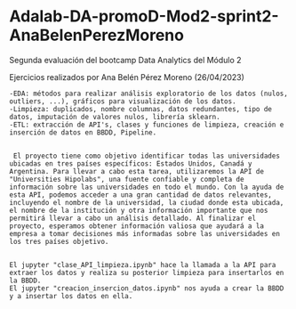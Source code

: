 # Adalab-DA-promoD-Mod2-sprint2-AnaBelenPerezMoreno
Segunda evaluación del bootcamp Data Analytics del Módulo 2

Ejercicios realizados por Ana Belén Pérez Moreno (26/04/2023)

    -EDA: métodos para realizar análisis exploratorio de los datos (nulos, outliers, ...), gráficos para visualización de los datos.
    -Limpieza: duplicados, nombre columnas, datos redundantes, tipo de datos, imputación de valores nulos, librería sklearn.
    -ETL: extracción de API's, clases y funciones de limpieza, creación e inserción de datos en BBDD, Pipeline.


     El proyecto tiene como objetivo identificar todas las universidades ubicadas en tres países específicos: Estados Unidos, Canadá y Argentina. Para llevar a cabo esta tarea, utilizaremos la API de "Universities Hipolabs", una fuente confiable y completa de información sobre las universidades en todo el mundo. Con la ayuda de esta API, podemos acceder a una gran cantidad de datos relevantes, incluyendo el nombre de la universidad, la ciudad donde esta ubicada, el nombre de la institución y otra información importante que nos permitirá llevar a cabo un análisis detallado. Al finalizar el proyecto, esperamos obtener información valiosa que ayudará a la empresa a tomar decisiones más informadas sobre las universidades en los tres países objetivo.


    El jupyter "clase_API_limpieza.ipynb" hace la llamada a la API para extraer los datos y realiza su posterior limpieza para insertarlos en la BBDD.
    El jupyter "creacion_insercion_datos.ipynb" nos ayuda a crear la BBDD y a insertar los datos en ella.
